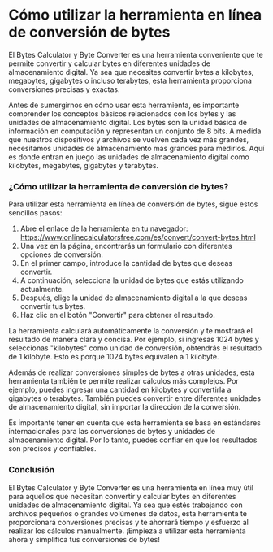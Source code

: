 Cómo utilizar la herramienta en línea de conversión de bytes
============================================================

 El Bytes Calculator y Byte Converter es una herramienta conveniente que te permite convertir y calcular bytes en diferentes unidades de almacenamiento digital. Ya sea que necesites convertir bytes a kilobytes, megabytes, gigabytes o incluso terabytes, esta herramienta proporciona conversiones precisas y exactas.

 Antes de sumergirnos en cómo usar esta herramienta, es importante comprender los conceptos básicos relacionados con los bytes y las unidades de almacenamiento digital. Los bytes son la unidad básica de información en computación y representan un conjunto de 8 bits. A medida que nuestros dispositivos y archivos se vuelven cada vez más grandes, necesitamos unidades de almacenamiento más grandes para medirlos. Aquí es donde entran en juego las unidades de almacenamiento digital como kilobytes, megabytes, gigabytes y terabytes.

###  ¿Cómo utilizar la herramienta de conversión de bytes? 

 Para utilizar esta herramienta en línea de conversión de bytes, sigue estos sencillos pasos:

1. Abre el enlace de la herramienta en tu navegador: <https://www.onlinecalculatorsfree.com/es/convert/convert-bytes.html>
2. Una vez en la página, encontrarás un formulario con diferentes opciones de conversión.
3. En el primer campo, introduce la cantidad de bytes que deseas convertir.
4. A continuación, selecciona la unidad de bytes que estás utilizando actualmente.
5. Después, elige la unidad de almacenamiento digital a la que deseas convertir tus bytes.
6. Haz clic en el botón "Convertir" para obtener el resultado.

 La herramienta calculará automáticamente la conversión y te mostrará el resultado de manera clara y concisa. Por ejemplo, si ingresas 1024 bytes y seleccionas "kilobytes" como unidad de conversión, obtendrás el resultado de 1 kilobyte. Esto es porque 1024 bytes equivalen a 1 kilobyte.

 Además de realizar conversiones simples de bytes a otras unidades, esta herramienta también te permite realizar cálculos más complejos. Por ejemplo, puedes ingresar una cantidad en kilobytes y convertirla a gigabytes o terabytes. También puedes convertir entre diferentes unidades de almacenamiento digital, sin importar la dirección de la conversión.

 Es importante tener en cuenta que esta herramienta se basa en estándares internacionales para las conversiones de bytes y unidades de almacenamiento digital. Por lo tanto, puedes confiar en que los resultados son precisos y confiables.

###  Conclusión 

 El Bytes Calculator y Byte Converter es una herramienta en línea muy útil para aquellos que necesitan convertir y calcular bytes en diferentes unidades de almacenamiento digital. Ya sea que estés trabajando con archivos pequeños o grandes volúmenes de datos, esta herramienta te proporcionará conversiones precisas y te ahorrará tiempo y esfuerzo al realizar los cálculos manualmente. ¡Empieza a utilizar esta herramienta ahora y simplifica tus conversiones de bytes!